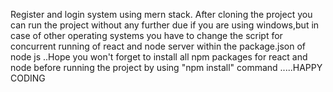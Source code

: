 Register and login system using mern stack. After cloning the project you can run the project without any further due
if you are using windows,but in case of other operating systems you have to change the script for concurrent running 
of react and node server within the package.json of node js ..Hope you won't forget to install all npm packages for
react and node before running the project by using   "npm install"   command .....HAPPY CODING
